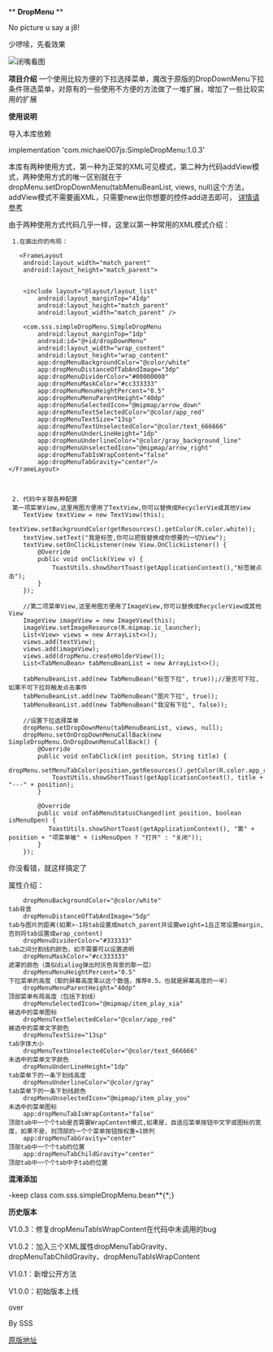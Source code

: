  ** **DropMenu** ** 

No picture u say a j8!

少啰嗦，先看效果

![闭嘴看图](https://github.com/michael007js/DropMenu/blob/master/images/dropMenu.gif "闭嘴看图")


 **项目介绍** 
 一个使用比较方便的下拉选择菜单，魔改于原版的DropDownMenu下拉条件筛选菜单，对原有的一些使用不方便的方法做了一堆扩展，增加了一些比较实用的扩展


 **使用说明** 
    
  导入本库依赖
  
  implementation 'com.michael007js:SimpleDropMenu:1.0.3'
  
  
  本库有两种使用方式，第一种为正常的XML可见模式，第二种为代码addView模式，两种使用方式的唯一区别就在于dropMenu.setDropDownMenu(tabMenuBeanList, views, null)这个方法，addView模式不需要画XML，只需要new出你想要的控件add进去即可，
   [详情请参考](https://github.com/michael007js/DropMenu/blob/master/app/src/main/java/com/sss/dropmenu/Example2.java)
 
  由于两种使用方式代码几乎一样，这里以第一种常用的XML模式介绍：
     
     1.在画出你的布局： 

       <FrameLayout
        android:layout_width="match_parent"
        android:layout_height="match_parent">


        <include layout="@layout/layout_list"
            android:layout_marginTop="41dp"
            android:layout_height="match_parent"
            android:layout_width="match_parent" />

        <com.sss.simpleDropMenu.SimpleDropMenu
            android:layout_marginTop="1dp"
            android:id="@+id/dropDownMenu"
            android:layout_width="wrap_content"
            android:layout_height="wrap_content"
            app:dropMenuBackgroundColor="@color/white"
            app:dropMenuDistanceOfTabAndImage="3dp"
            app:dropMenuDividerColor="#00000000"
            app:dropMenuMaskColor="#cc333333" 
            app:dropMenuMenuHeightPercent="0.5"
            app:dropMenuMenuParentHeight="40dp"
            app:dropMenuSelectedIcon="@mipmap/arrow_down"
            app:dropMenuTextSelectedColor="@color/app_red"
            app:dropMenuTextSize="13sp"
            app:dropMenuTextUnselectedColor="@color/text_666666"
            app:dropMenuUnderLineHeight="1dp"
            app:dropMenuUnderlineColor="@color/gray_background_line"
            app:dropMenuUnselectedIcon="@mipmap/arrow_right"
            app:dropMenuTabIsWrapContent="false"
            app:dropMenuTabGravity="center"/>
    </FrameLayout>

     
     
     2. 代码中关联各种配置
     第一项菜单View,这里用图方便用了TextView,你可以替换成RecyclerVie或其他View
        TextView textView = new TextView(this);
        textView.setBackgroundColor(getResources().getColor(R.color.white));
        textView.setText("我是标签,你可以把我替换成你想要的一切View");
        textView.setOnClickListener(new View.OnClickListener() {
            @Override
            public void onClick(View v) {
                ToastUtils.showShortToast(getApplicationContext(),"标签被点击");
            }
        });
        
        //第二项菜单View,这里用图方便用了ImageView,你可以替换成RecyclerView或其他View
        ImageView imageView = new ImageView(this);
        imageView.setImageResource(R.mipmap.ic_launcher);
        List<View> views = new ArrayList<>();
        views.add(textView);
        views.add(imageView);
        views.add(dropMenu.createHolderView());
        List<TabMenuBean> tabMenuBeanList = new ArrayList<>();
        
        tabMenuBeanList.add(new TabMenuBean("标签下拉", true));//是否可下拉,如果不可下拉将触发点击事件
        tabMenuBeanList.add(new TabMenuBean("图片下拉", true));
        tabMenuBeanList.add(new TabMenuBean("我没有下拉", false));
        
        //设置下拉选择菜单
        dropMenu.setDropDownMenu(tabMenuBeanList, views, null);
        dropMenu.setOnDropDownMenuCallBack(new SimpleDropMenu.OnDropDownMenuCallBack() {
            @Override
            public void onTabClick(int position, String title) {
                dropMenu.setMenuTabColor(position,getResources().getColor(R.color.app_red));
                ToastUtils.showShortToast(getApplicationContext(), title + "---" + position);
            }

            @Override
            public void onTabMenuStatusChanged(int position, boolean isMenuOpen) {
               ToastUtils.showShortToast(getApplicationContext(), "第" + position + "项菜单被" + (isMenuOpen ? "打开" : "关闭"));
            }
        });
  
你没看错，就这样搞定了


属性介绍：

        dropMenuBackgroundColor="@color/white"                            tab背景
        dropMenuDistanceOfTabAndImage="5dp"                               tab与图片的距离(如果>-1将tab设置成match_parent并设置weight=1且正常设置margin,否则将tab设置成wrap_content)
        dropMenuDividerColor="#333333"                                    tab之间分割线的颜色，如不需要可以设置透明
        dropMenuMaskColor="#cc333333"                                     遮罩的颜色（类似dialiog弹出时灰色背景的那一层）
        dropMenuMenuHeightPercent="0.5"                                   下拉菜单的高度（取的屏幕高度乘以这个数值，推荐0.5，也就是屏幕高度的一半）
        dropMenuMenuParentHeight="40dp"                                   顶部菜单布局高度（包括下划线）
        dropMenuSelectedIcon="@mipmap/item_play_xia"                      被选中的菜单图标
        dropMenuTextSelectedColor="@color/app_red"                        被选中的菜单文字颜色
        dropMenuTextSize="13sp"                                           tab字体大小
        dropMenuTextUnselectedColor="@color/text_666666"                  未选中的菜单文字颜色
        dropMenuUnderLineHeight="1dp"                                     tab菜单下的一条下划线高度
        dropMenuUnderlineColor="@color/gray"                              tab菜单下的一条下划线颜色
        dropMenuUnselectedIcon="@mipmap/item_play_you"                    未选中的菜单图标
        app:dropMenuTabIsWrapContent="false"                              顶部tab中一个个tab是否需要WrapContent模式,如果是，自适应菜单按钮中文字或图标的宽度，如果不是，则顶部的一个个菜单按钮按权重=1排列
        app:dropMenuTabGravity="center"                                   顶部tab中一个个tab的位置
        app:dropMenuTabChildGravity="center"                              顶部tab中一个个tab中子tab的位置
        
     

            



**混淆添加**

-keep class com.sss.simpleDropMenu.bean**{*;}


**历史版本**

V1.0.3：修复dropMenuTabIsWrapContent在代码中未调用的bug

V1.0.2：加入三个XML属性dropMenuTabGravity、dropMenuTabChildGravity、dropMenuTabIsWrapContent

V1.0.1：新增公开方法

V1.0.0：初始版本上线

 over

 By SSS

 [原版地址](https://github.com/dongjunkun/DropDownMenu)



